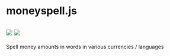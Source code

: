 # moneyspell.js

![](https://david-dm.org/stvvt/moneyspell.js.svg) ![](https://david-dm.org/stvvt/moneyspell.js/dev-status.svg)
---
Spell money amounts in words in various currencies / languages
